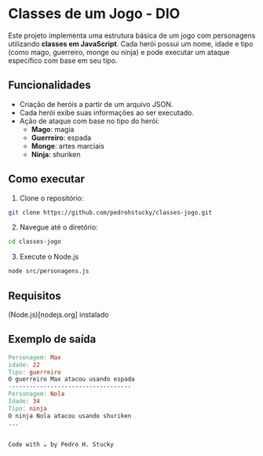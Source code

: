 # Classes de um Jogo - DIO

Este projeto implementa uma estrutura básica de um jogo com personagens utilizando **classes em JavaScript**. Cada herói possui um nome, idade e tipo (como mago, guerreiro, monge ou ninja) e pode executar um ataque específico com base em seu tipo.

## Funcionalidades

- Criação de heróis a partir de um arquivo JSON.  
- Cada herói exibe suas informações ao ser executado.  
- Ação de ataque com base no tipo do herói:  
  - **Mago**: magia  
  - **Guerreiro**: espada  
  - **Monge**: artes marciais  
  - **Ninja**: shuriken  


## Como executar

1. Clone o repositório:
```bash
git clone https://github.com/pedrohstucky/classes-jogo.git
```

2. Navegue até o diretório:
```bash
cd classes-jogo
```

3. Execute o Node.js
```bash
node src/personagens.js
```

## Requisitos

(Node.js)[nodejs.org] instalado

## Exemplo de saída

```makefile
Personagem: Max
idade: 22
Tipo: guerreiro
O guerreiro Max atacou usando espada
-----------------------------------
Personagem: Nola
Idade: 34
Tipo: ninja
O ninja Nola atacou usando shuriken
...


Code with ☕️ by Pedro H. Stucky